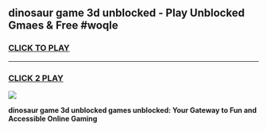 
## dinosaur game 3d unblocked - Play Unblocked Gmaes & Free #woqle
<h3>
<a href="https://premium.freeplayer.one?title=dinosaur_game_3d_unblocked&ref=01M">CLICK TO PLAY</a></h3>
<hr>

<h3>
<a href="https://premium.freeplayer.one?title=dinosaur_game_3d_unblocked&ref=01M">CLICK 2 PLAY</a>
  
</h3>

<a href="https://premium.freeplayer.one?title=dinosaur_game_3d_unblocked&ref=01M"><img src="https://clearcache.store/games.png"></a>


**dinosaur game 3d unblocked games unblocked: Your Gateway to Fun and Accessible Online Gaming**
